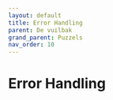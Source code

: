 ```yaml
---
layout: default
title: Error Handling
parent: De vuilbak
grand_parent: Puzzels
nav_order: 10
---
```

# Error Handling